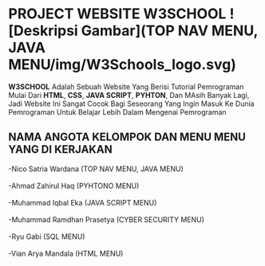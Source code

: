 # PROJECT WEBSITE W3SCHOOL ![Deskripsi Gambar](TOP NAV MENU, JAVA MENU/img/W3Schools_logo.svg)
**W3SCHOOL** Adalah Sebuah Website Yang Berisi Tutorial Pemrograman Mulai Dari **HTML**, **CSS**, **JAVA SCRIPT**, **PYHTON**, Dan MAsih Banyak Lagi, Jadi Website Ini Sangat Cocok Bagi Seseorang Yang Ingin Masuk Ke Dunia Pemrograman Untuk Belajar Lebih Dalam Mengenai Pemrograman
## NAMA ANGOTA KELOMPOK DAN MENU MENU YANG DI KERJAKAN
-Nico Satria Wardana (TOP NAV MENU, JAVA MENU) <br><br>
-Ahmad Zahirul Haq (PYHTONO MENU)<br><br>
-Muhammad Iqbal Eka (JAVA SCRIPT MENU)<br><br>
-Muhammad Ramdhan Prasetya (CYBER SECURITY MENU)<br><br>
-Ryu Gabi (SQL MENU)<br><br>
-Vian Arya Mandala (HTML MENU)
